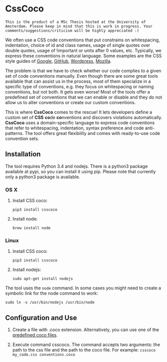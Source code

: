 # CssCoco

`This is the product of a MSc Thesis hosted at the University of Amsterdam. Please keep in mind that this is work in progress. Your comments/suggestions/criticism will be highly appreciated :)`



We often use a CSS code conventions that put constrains on whitespacing, indentation, choice of id and class names, usage of single quotes over double quotes, usage of !important or units after 0 values, etc. Typically, we express these conventions in natural language. Some examples are the CSS style guides of [Google](https://google-styleguide.googlecode.com/svn/trunk/htmlcssguide.xml#type_Attributes), [GitHub](http://primercss.io/guidelines/#css), [Wordpress](https://make.wordpress.org/core/handbook/coding-standards/css/), [Mozilla](https://developer.mozilla.org/en-US/docs/Web/Guide/CSS/Writing_efficient_CSS). 

The problem is that we have to check whether our code complies to a given set of code conventions manually. Even though there are some great tools available that can assist us in the process, most of them specialize in a specific type of conventions, e.g. they focus on whitespacing or naming conventions, but not both. It gets even worse! Most of the tools offer a predefined set of conventions that we can enable or disable and they do not allow us to alter conventions or create our custom conventions.

This is where **CssCoco** comes to the rescue! It lets developers define a custom set of **CSS** **co**de **co**nventions and discovers violations automatically. **CssCoco** uses a domain-specific language to express code conventions that refer to whitespacing, indentation, syntax preference and code anti-patterns. The tool offers great flexibility and comes with ready-to-use code convention sets.

## Installation

The tool requires Python 3.4 and nodejs. There is a python3 package available at pypi, so you can install it using pip. Please note that currently only a python3 package is available.

### OS X

1. Install CSS coco:

    `pip3 install csscoco`

2. Install node:

    `brew install node`

### Linux

1. Install CSS coco:

    `pip3 install csscoco`

2. Install nodejs:

    `sudo apt-get install nodejs`

The tool uses the `node` command. In some cases you might need to create a symbolic link for the node command to work: 

`sudo ln -s /usr/bin/nodejs /usr/bin/node`

## Configuration and Use

1. Create a file with .coco extension. Alternatively, you can use one of the [predefined coco files](https://github.com/boryanagoncharenko/CssCoco/tree/master/samples).

2. Execute command csscoco. The command accepts two arguments: the path to the css file and the path to the coco file. For example:
`csscoco my_code.css conventions.coco`
